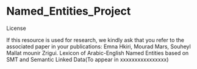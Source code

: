 # Named_Entities_Project

License

If this resource is used for research, we kindly ask that you refer to the associated paper in your publications:
Emna Hkiri, Mourad Mars, Souheyl Mallat mounir Zrigui. Lexicon of Arabic-English Named Entities based on SMT and Semantic Linked Data(To appear in xxxxxxxxxxxxxxxx)